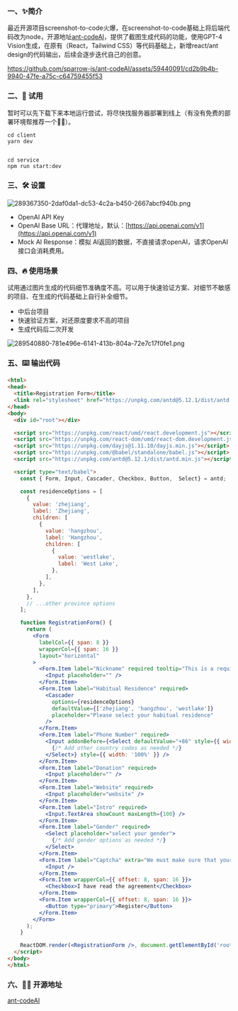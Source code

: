 ### 一、✨简介
最近开源项目screenshot-to-code火爆，在screenshot-to-code基础上将后端代码改为node，开源地址[ant-codeAI](https://github.com/sparrow-js/ant-codeAI)，提供了截图生成代码的功能，使用GPT-4 Vision生成，在原有（React，Tailwind CSS）等代码基础上，新增react/ant design的代码输出，后续会逐步迭代自己的创意。

https://github.com/sparrow-js/ant-codeAI/assets/59440091/cd2b9b4b-9940-47fe-a75c-c64759455f53

### 二、🚀 试用
暂时可以先下载下来本地运行尝试，将尽快找服务器部署到线上（有没有免费的部署环境帮推荐一个🤦‍♂️）。
```shell
cd client
yarn dev


cd service
npm run start:dev
```
### 三、🛠 设置
![289367350-2daf0da1-dc53-4c2a-b450-2667abcf940b.png](https://cdn.nlark.com/yuque/0/2023/png/34596612/1702350602213-cb05d7ce-c7c2-4697-b3d3-ed4956991cb2.png#averageHue=%23fefefe&clientId=u9659d4b8-50be-4&from=drop&height=396&id=uf0b7c3b5&originHeight=914&originWidth=1116&originalType=binary&ratio=2&rotation=0&showTitle=false&size=107612&status=done&style=none&taskId=u595b0047-4951-413f-81bf-739df9bdb11&title=&width=484)

- OpenAI API Key
- OpenAI Base URL：代理地址，默认：[https://api.openai.com/v1](https://api.openai.com/v1)
- Mock AI Response：模拟 AI返回的数据，不直接请求openAI，请求OpenAI 接口会消耗费用。
### 四、🔥 使用场景
试用通过图片生成的代码细节准确度不高。可以用于快速验证方案、对细节不敏感的项目、在生成的代码基础上自行补全细节。

- 中后台项目
- 快速验证方案，对还原度要求不高的项目
- 生成代码后二次开发

![289540880-781e496e-6141-413b-804a-72e7c17f0fe1.png](https://cdn.nlark.com/yuque/0/2023/png/34596612/1702350890010-508d61d6-b2bd-4bde-9aec-43762f77cda6.png#averageHue=%23fbfbfb&clientId=u9659d4b8-50be-4&from=drop&id=uffc45433&originHeight=1338&originWidth=2694&originalType=binary&ratio=2&rotation=0&showTitle=false&size=304904&status=done&style=none&taskId=u3bae4fe3-35e8-418e-8657-62aa68977dd&title=)
### 五、⌨️ 输出代码
```html
<html>
<head>
  <title>Registration Form</title>
  <link rel="stylesheet" href="https://unpkg.com/antd@5.12.1/dist/antd.min.css">
</head>
<body>
  <div id="root"></div>

  <script src="https://unpkg.com/react/umd/react.development.js"></script>
  <script src="https://unpkg.com/react-dom/umd/react-dom.development.js"></script>
  <script src="https://unpkg.com/dayjs@1.11.10/dayjs.min.js"></script>
  <script src="https://unpkg.com/@babel/standalone/babel.js"></script>
  <script src="https://unpkg.com/antd@5.12.1/dist/antd.min.js"></script>

  <script type="text/babel">
    const { Form, Input, Cascader, Checkbox, Button,  Select} = antd;

    const residenceOptions = [
      {
        value: 'zhejiang',
        label: 'Zhejiang',
        children: [
          {
            value: 'hangzhou',
            label: 'Hangzhou',
            children: [
              {
                value: 'westlake',
                label: 'West Lake',
              },
            ],
          },
        ],
      },
      // ...other province options
    ];

    function RegistrationForm() {
      return (
        <Form
          labelCol={{ span: 8 }}
          wrapperCol={{ span: 16 }}
          layout="horizontal"
        >
          <Form.Item label="Nickname" required tooltip="This is a required field">
            <Input placeholder="" />
          </Form.Item>
          <Form.Item label="Habitual Residence" required>
            <Cascader
              options={residenceOptions}
              defaultValue={['zhejiang', 'hangzhou', 'westlake']}
              placeholder="Please select your habitual residence"
            />
          </Form.Item>
          <Form.Item label="Phone Number" required>
            <Input addonBefore={<Select defaultValue="+86" style={{ width: 70 }}>
              {/* Add other country codes as needed */}
            </Select>} style={{ width: '100%' }} />
          </Form.Item>
          <Form.Item label="Donation" required>
            <Input placeholder="" />
          </Form.Item>
          <Form.Item label="Website" required>
            <Input placeholder="website" />
          </Form.Item>
          <Form.Item label="Intro" required>
            <Input.TextArea showCount maxLength={100} />
          </Form.Item>
          <Form.Item label="Gender" required>
            <Select placeholder="select your gender">
              {/* Add gender options as needed */}
            </Select>
          </Form.Item>
          <Form.Item label="Captcha" extra="We must make sure that your are a human.">
            <Input />
          </Form.Item>
          <Form.Item wrapperCol={{ offset: 8, span: 16 }}>
            <Checkbox>I have read the agreement</Checkbox>
          </Form.Item>
          <Form.Item wrapperCol={{ offset: 8, span: 16 }}>
            <Button type="primary">Register</Button>
          </Form.Item>
        </Form>
      );
    }

    ReactDOM.render(<RegistrationForm />, document.getElementById('root'));
  </script>
</body>
</html>
```
### 六、🙋‍♂️ 开源地址
[ant-codeAI](https://github.com/sparrow-js/ant-codeAI)











